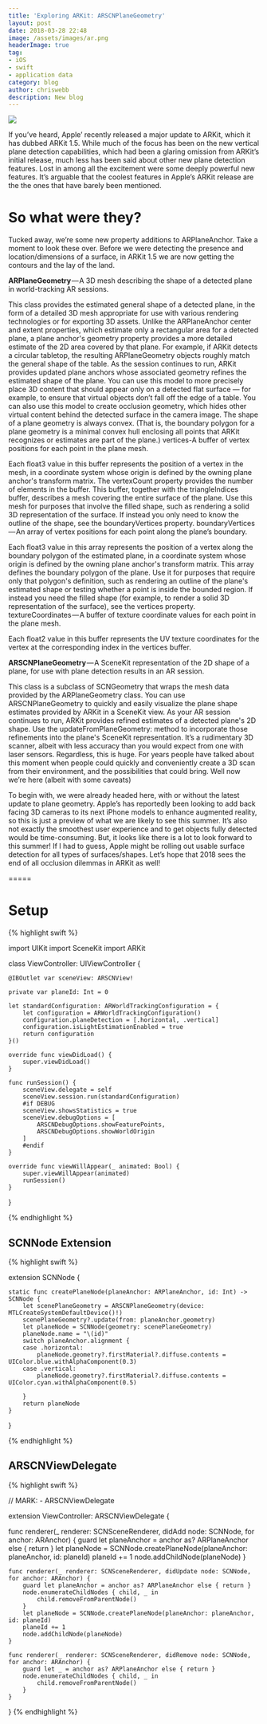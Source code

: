 ```yaml
---
title: 'Exploring ARKit: ARSCNPlaneGeometry'
layout: post
date: 2018-03-28 22:48
image: /assets/images/ar.png
headerImage: true
tag:
- iOS
- swift
- application data
category: blog
author: chriswebb
description: New blog
---
```


![](/assets/scan.gif)

If you’ve heard, Apple’ recently released a major update to ARKit, which it has dubbed ARKit 1.5. While much of the focus has been on the new vertical plane detection capabilities, which had been a glaring omission from ARKit’s initial release, much less has been said about other new plane detection features. Lost in among all the excitement were some deeply powerful new features. It’s arguable that the coolest features in Apple’s ARKit release are the the ones that have barely been mentioned.

# So what were they?

Tucked away, we’re some new property additions to ARPlaneAnchor. Take a moment to look these over. Before we were detecting the presence and location/dimensions of a surface, in ARKit 1.5 we are now getting the contours and the lay of the land.

**ARPlaneGeometry** — A 3D mesh describing the shape of a detected plane in world-tracking AR sessions.

This class provides the estimated general shape of a detected plane, in the form of a detailed 3D mesh appropriate for use with various rendering technologies or for exporting 3D assets.
Unlike the ARPlaneAnchor center and extent properties, which estimate only a rectangular area for a detected plane, a plane anchor's geometry property provides a more detailed estimate of the 2D area covered by that plane. For example, if ARKit detects a circular tabletop, the resulting ARPlaneGeometry objects roughly match the general shape of the table. As the session continues to run, ARKit provides updated plane anchors whose associated geometry refines the estimated shape of the plane.
You can use this model to more precisely place 3D content that should appear only on a detected flat surface — for example, to ensure that virtual objects don’t fall off the edge of a table. You can also use this model to create occlusion geometry, which hides other virtual content behind the detected surface in the camera image.
The shape of a plane geometry is always convex. (That is, the boundary polygon for a plane geometry is a minimal convex hull enclosing all points that ARKit recognizes or estimates are part of the plane.)
vertices-A buffer of vertex positions for each point in the plane mesh.

Each float3 value in this buffer represents the position of a vertex in the mesh, in a coordinate system whose origin is defined by the owning plane anchor's transform matrix.
The vertexCount property provides the number of elements in the buffer.
This buffer, together with the triangleIndices buffer, describes a mesh covering the entire surface of the plane. Use this mesh for purposes that involve the filled shape, such as rendering a solid 3D representation of the surface. If instead you only need to know the outline of the shape, see the boundaryVertices property.
boundaryVertices — An array of vertex positions for each point along the plane’s boundary.

Each float3 value in this array represents the position of a vertex along the boundary polygon of the estimated plane, in a coordinate system whose origin is defined by the owning plane anchor's transform matrix.
This array defines the boundary polygon of the plane. Use it for purposes that require only that polygon's definition, such as rendering an outline of the plane's estimated shape or testing whether a point is inside the bounded region. If instead you need the filled shape (for example, to render a solid 3D representation of the surface), see the vertices property.
textureCoordinates — A buffer of texture coordinate values for each point in the plane mesh.

Each float2 value in this buffer represents the UV texture coordinates for the vertex at the corresponding index in the vertices buffer.

**ARSCNPlaneGeometry** — A SceneKit representation of the 2D shape of a plane, for use with plane detection results in an AR session.

This class is a subclass of SCNGeometry that wraps the mesh data provided by the ARPlaneGeometry class. You can use ARSCNPlaneGeometry to quickly and easily visualize the plane shape estimates provided by ARKit in a SceneKit view.
As your AR session continues to run, ARKit provides refined estimates of a detected plane's 2D shape. Use the updateFromPlaneGeometry: method to incorporate those refinements into the plane's SceneKit representation.
It’s a rudimentary 3D scanner, albeit with less accuracy than you would expect from one with laser sensors.
Regardless, this is huge. For years people have talked about this moment when people could quickly and conveniently create a 3D scan from their environment, and the possibilities that could bring. Well now we’re here (albeit with some caveats)

To begin with, we were already headed here, with or without the latest update to plane geometry. Apple’s has reportedly been looking to add back facing 3D cameras to its next iPhone models to enhance augmented reality, so this is just a preview of what we are likely to see this summer. It’s also not exactly the smoothest user experience and to get objects fully detected would be time-consuming. But, it looks like there is a lot to look forward to this summer! If I had to guess, Apple might be rolling out usable surface detection for all types of surfaces/shapes. Let’s hope that 2018 sees the end of all occlusion dilemmas in ARKit as well!

=====

# Setup



{% highlight swift %}

import UIKit
import SceneKit
import ARKit

class ViewController: UIViewController {

    @IBOutlet var sceneView: ARSCNView!

    private var planeId: Int = 0

    let standardConfiguration: ARWorldTrackingConfiguration = {
        let configuration = ARWorldTrackingConfiguration()
        configuration.planeDetection = [.horizontal, .vertical]
        configuration.isLightEstimationEnabled = true
        return configuration
    }()

    override func viewDidLoad() {
        super.viewDidLoad()
    }

    func runSession() {
        sceneView.delegate = self
        sceneView.session.run(standardConfiguration)
        #if DEBUG
        sceneView.showsStatistics = true
        sceneView.debugOptions = [
            ARSCNDebugOptions.showFeaturePoints,
            ARSCNDebugOptions.showWorldOrigin
        ]
        #endif
    }

    override func viewWillAppear(_ animated: Bool) {
        super.viewWillAppear(animated)
        runSession()
    }
}

{% endhighlight %}




## SCNNode Extension




{% highlight swift %}

extension SCNNode {

    static func createPlaneNode(planeAnchor: ARPlaneAnchor, id: Int) -> SCNNode {
        let scenePlaneGeometry = ARSCNPlaneGeometry(device: MTLCreateSystemDefaultDevice()!)
        scenePlaneGeometry?.update(from: planeAnchor.geometry)
        let planeNode = SCNNode(geometry: scenePlaneGeometry)
        planeNode.name = "\(id)"
        switch planeAnchor.alignment {
        case .horizontal:
            planeNode.geometry?.firstMaterial?.diffuse.contents = UIColor.blue.withAlphaComponent(0.3)
        case .vertical:
            planeNode.geometry?.firstMaterial?.diffuse.contents = UIColor.cyan.withAlphaComponent(0.5)

        }
        return planeNode
    }

}

{% endhighlight %}



## ARSCNViewDelegate



{% highlight swift %}

// MARK: - ARSCNViewDelegate


extension ViewController: ARSCNViewDelegate {


func renderer(_ renderer: SCNSceneRenderer, didAdd node: SCNNode, for anchor: ARAnchor) {
        guard let planeAnchor = anchor as? ARPlaneAnchor else { return }
        let planeNode = SCNNode.createPlaneNode(planeAnchor: planeAnchor, id: planeId)
        planeId += 1
        node.addChildNode(planeNode)
    }

    func renderer(_ renderer: SCNSceneRenderer, didUpdate node: SCNNode, for anchor: ARAnchor) {
        guard let planeAnchor = anchor as? ARPlaneAnchor else { return }
        node.enumerateChildNodes { child, _ in
            child.removeFromParentNode()
        }
        let planeNode = SCNNode.createPlaneNode(planeAnchor: planeAnchor, id: planeId)
        planeId += 1
        node.addChildNode(planeNode)
    }

    func renderer(_ renderer: SCNSceneRenderer, didRemove node: SCNNode, for anchor: ARAnchor) {
        guard let _ = anchor as? ARPlaneAnchor else { return }
        node.enumerateChildNodes { child, _ in
            child.removeFromParentNode()
        }
    }
}
{% endhighlight %}
